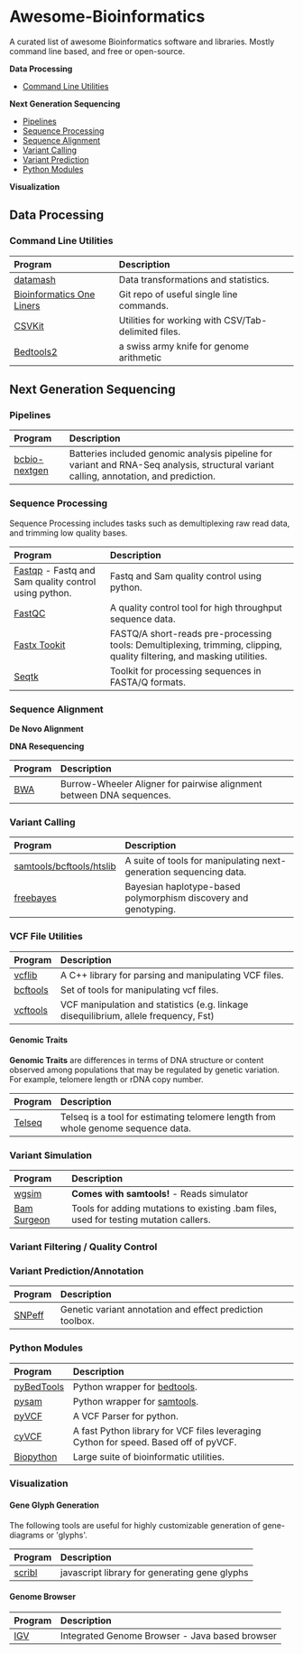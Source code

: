 Awesome-Bioinformatics
======================

A curated list of awesome Bioinformatics software and libraries. Mostly command line based, and free or open-source.

__Data Processing__

* [Command Line Utilities](#command-line-utilities)

__Next Generation Sequencing__

* [Pipelines](#pipelines)
* [Sequence Processing](#sequence-processing)
* [Sequence Alignment](#sequence-alignment)
* [Variant Calling](#variant-calling)
* [Variant Prediction](#variant-prediction)
* [Python Modules](#python-modules)

__Visualization__



## Data Processing

### Command Line Utilities

| Program                                                                 | Description
|:----------------------------------------------------------------------- | :------------
| [datamash](http://www.gnu.org/software/datamash/)                       | Data transformations and statistics. 
| [Bioinformatics One Liners](https://github.com/stephenturner/oneliners) | Git repo of useful single line commands.
| [CSVKit](https://github.com/onyxfish/csvkit) | Utilities for working with CSV/Tab-delimited files.
| [Bedtools2](https://github.com/arq5x/bedtools2)                         | a swiss army knife for genome arithmetic

## Next Generation Sequencing

### Pipelines

| Program                                                                 | Description
|:----------------------------------------------------------------------- | :------------
| [bcbio-nextgen](https://github.com/chapmanb/bcbio-nextgen)              | Batteries included genomic analysis pipeline for variant and RNA-Seq analysis, structural variant calling, annotation, and prediction.

### Sequence Processing 

Sequence Processing includes tasks such as demultiplexing raw read data, and trimming low quality bases.

| Program                                                                 | Description
|:----------------------------------------------------------------------- | :------------
| [Fastqp](https://github.com/mdshw5/fastqp) - Fastq and Sam quality control using python.            | Fastq and Sam quality control using python.
| [FastQC](http://www.bioinformatics.babraham.ac.uk/projects/fastqc/)     |  A quality control tool for high throughput sequence data.
| [Fastx Tookit](http://hannonlab.cshl.edu/fastx_toolkit/) | FASTQ/A short-reads pre-processing tools: Demultiplexing, trimming, clipping, quality filtering, and masking utilities.
| [Seqtk](https://github.com/lh3/seqtk) | Toolkit for processing sequences in FASTA/Q formats. |

### Sequence Alignment

__De Novo Alignment__

__DNA Resequencing__

| Program                                                                 | Description
|:----------------------------------------------------------------------- | :------------
| [BWA](https://github.com/lh3/bwa) | Burrow-Wheeler Aligner for pairwise alignment between DNA sequences. 

### Variant Calling

| Program                                                                 | Description
|:----------------------------------------------------------------------- | :------------
| [samtools/bcftools/htslib](https://github.com/samtools/samtools) | A suite of tools for manipulating next-generation sequencing data.
| [freebayes](https://github.com/ekg/freebayes) | Bayesian haplotype-based polymorphism discovery and genotyping.

### VCF File Utilities

| Program                                                                 | Description
|:----------------------------------------------------------------------- | :------------
| [vcflib](https://github.com/ekg/vcflib) | A C++ library for parsing and manipulating VCF files.
| [bcftools](https://github.com/samtools/bcftools) | Set of tools for manipulating vcf files.
| [vcftools](http://vcftools.sourceforge.net/) | VCF manipulation and statistics (e.g. linkage disequilibrium, allele frequency, Fst)


#### Genomic Traits

__Genomic Traits__ are differences in terms of DNA structure or content observed among populations that may be regulated by genetic variation. For example, telomere length or rDNA copy number.

| Program | Description
|:----------|:---------------------
| [Telseq](https://github.com/zd1/telseq) | Telseq is a tool for estimating telomere length from whole genome sequence data.

### Variant Simulation

| Program                                                                 | Description
|:----------------------------------------------------------------------- | :------------
| [wgsim](https://github.com/lh3/wgsim) | __Comes with samtools!__ - Reads simulator
| [Bam Surgeon](https://github.com/adamewing/bamsurgeon) | Tools for adding mutations to existing .bam files, used for testing mutation callers.

### Variant Filtering / Quality Control

### Variant Prediction/Annotation

| Program                                                                 | Description
|:----------------------------------------------------------------------- | :------------
| [SNPeff](http://snpeff.sourceforge.net/) | Genetic variant annotation and effect prediction toolbox. 


### Python Modules

| Program                                                                 | Description
|:----------------------------------------------------------------------- | :------------
| [pyBedTools](https://github.com/daler/pybedtools)                       | Python wrapper for [bedtools](https://github.com/arq5x/bedtools). 
| [pysam](https://github.com/pysam-developers/pysam)                      | Python wrapper for [samtools](https://github.com/samtools/samtools).
| [pyVCF](https://github.com/jamescasbon/PyVCF)                           | A VCF Parser for python.
| [cyVCF](https://github.com/arq5x/cyvcf)                                 | A fast Python library for VCF files leveraging Cython for speed. Based off of pyVCF.
| [Biopython](https://github.com/biopython/biopython) | Large suite of bioinformatic utilities.

### Visualization

#### Gene Glyph Generation

The following tools are useful for highly customizable generation of gene-diagrams or 'glyphs'.

| Program | Description
|:--------|:----------
| [scribl](https://github.com/chmille4/Scribl) | javascript library for generating gene glyphs |

#### Genome Browser

| Program | Description
|:--------|:----------
| [IGV](https://www.broadinstitute.org/igv/) | Integrated Genome Browser - Java based browser |


